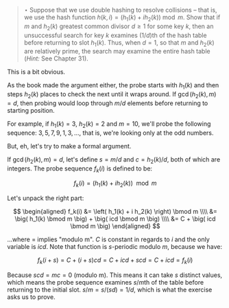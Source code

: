 > $\star$ Suppose that we use double hashing to resolve collisions – that is, we
> use the hash function $h(k, i) = (h_1(k) + i h_2(k)) \bmod m$. Show that if
> $m$ and $h_2(k)$ greatest common divisor $d \ge 1$ for some key $k$, then an
> unsuccessful search for key $k$ examines $(1/d)$th of the hash table before
> returning to slot $h_1(k)$. Thus, when $d = 1$, so that $m$ and $h_2(k)$ are
> relatively prime, the search may examine the entire hash table (_Hint:_ See
> Chapter 31).

This is a bit obvious.

As the book made the argument either, the probe starts with $h_1(k)$ and then
steps $h_2(k)$ places to check the next until it wraps around. If $\gcd(h_2(k),
m) = d$, then probing would loop through $m/d$ elements before returning to
starting position.

For example, if $h_1(k) = 3$, $h_2(k) = 2$ and $m = 10$, we'll probe the
following sequence: $3, 5, 7, 9, 1, 3, \ldots$, that is, we're looking only at
the odd numbers.

But, eh, let's try to make a formal argument.

If $\gcd(h_2(k), m) = d$, let's define $s = m/d$ and $c = h_2(k)/d$, both of
which are integers. The probe sequence $f_k(i)$ is defined to be:

$$ f_k(i) = \left( h_1(k) + i h_2(k) \right) \mod m $$

Let's unpack the right part:

$$
    \begin{aligned}
      f_k(i) &= \left( h_1(k) + i h_2(k) \right) \bmod m \\\\
             &= \big( h_1(k) \bmod m \big) + \big( icd \bmod m \big) \\\\
             &= C + \big( icd \bmod m \big)
    \end{aligned}
$$

...where $=$ implies "modulo m". $C$ is constant in regards to $i$ and the only
variable is $icd$. Note that function is $s$-periodic modulo $m$, because we
have:

$$ f_k(i + s) = C + (i + s)cd = C + icd + scd = C + icd = f_k(i) $$

Because $scd = mc = 0$ (modulo m). This means it can take $s$ distinct values,
which means the probe sequence examines $s/m$th of the table before returning to
the initial slot. $s/m = s/(sd) = 1/d$, which is what the exercise asks us to
prove.
